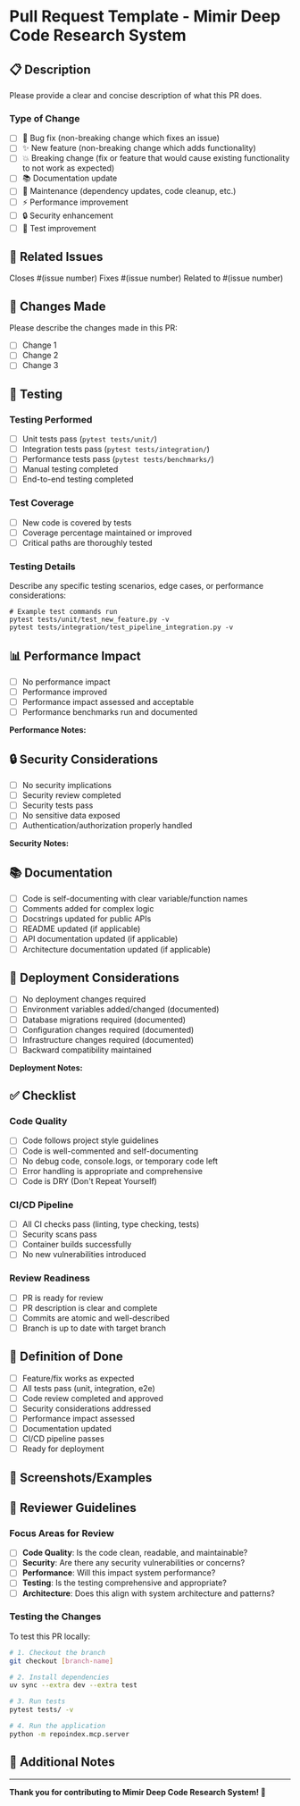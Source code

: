 # Pull Request Template - Mimir Deep Code Research System

## 📋 Description

Please provide a clear and concise description of what this PR does.

### Type of Change
- [ ] 🐛 Bug fix (non-breaking change which fixes an issue)
- [ ] ✨ New feature (non-breaking change which adds functionality)
- [ ] 💥 Breaking change (fix or feature that would cause existing functionality to not work as expected)
- [ ] 📚 Documentation update
- [ ] 🔧 Maintenance (dependency updates, code cleanup, etc.)
- [ ] ⚡ Performance improvement
- [ ] 🔒 Security enhancement
- [ ] 🧪 Test improvement

## 🔗 Related Issues

Closes #(issue number)
Fixes #(issue number)
Related to #(issue number)

## 🚀 Changes Made

Please describe the changes made in this PR:

- [ ] Change 1
- [ ] Change 2
- [ ] Change 3

## 🧪 Testing

### Testing Performed
- [ ] Unit tests pass (`pytest tests/unit/`)
- [ ] Integration tests pass (`pytest tests/integration/`)
- [ ] Performance tests pass (`pytest tests/benchmarks/`)
- [ ] Manual testing completed
- [ ] End-to-end testing completed

### Test Coverage
- [ ] New code is covered by tests
- [ ] Coverage percentage maintained or improved
- [ ] Critical paths are thoroughly tested

### Testing Details
Describe any specific testing scenarios, edge cases, or performance considerations:

```
# Example test commands run
pytest tests/unit/test_new_feature.py -v
pytest tests/integration/test_pipeline_integration.py -v
```

## 📊 Performance Impact

- [ ] No performance impact
- [ ] Performance improved
- [ ] Performance impact assessed and acceptable
- [ ] Performance benchmarks run and documented

**Performance Notes:**
<!-- Describe any performance implications, benchmark results, or optimization details -->

## 🔒 Security Considerations

- [ ] No security implications
- [ ] Security review completed
- [ ] Security tests pass
- [ ] No sensitive data exposed
- [ ] Authentication/authorization properly handled

**Security Notes:**
<!-- Describe any security considerations, mitigations, or reviews performed -->

## 📚 Documentation

- [ ] Code is self-documenting with clear variable/function names
- [ ] Comments added for complex logic
- [ ] Docstrings updated for public APIs
- [ ] README updated (if applicable)
- [ ] API documentation updated (if applicable)
- [ ] Architecture documentation updated (if applicable)

## 🔧 Deployment Considerations

- [ ] No deployment changes required
- [ ] Environment variables added/changed (documented)
- [ ] Database migrations required (documented)
- [ ] Configuration changes required (documented)
- [ ] Infrastructure changes required (documented)
- [ ] Backward compatibility maintained

**Deployment Notes:**
<!-- Describe any deployment steps, configuration changes, or migration requirements -->

## ✅ Checklist

### Code Quality
- [ ] Code follows project style guidelines
- [ ] Code is well-commented and self-documenting
- [ ] No debug code, console.logs, or temporary code left
- [ ] Error handling is appropriate and comprehensive
- [ ] Code is DRY (Don't Repeat Yourself)

### CI/CD Pipeline
- [ ] All CI checks pass (linting, type checking, tests)
- [ ] Security scans pass
- [ ] Container builds successfully
- [ ] No new vulnerabilities introduced

### Review Readiness
- [ ] PR is ready for review
- [ ] PR description is clear and complete
- [ ] Commits are atomic and well-described
- [ ] Branch is up to date with target branch

## 🎯 Definition of Done

- [ ] Feature/fix works as expected
- [ ] All tests pass (unit, integration, e2e)
- [ ] Code review completed and approved
- [ ] Security considerations addressed
- [ ] Performance impact assessed
- [ ] Documentation updated
- [ ] CI/CD pipeline passes
- [ ] Ready for deployment

## 📱 Screenshots/Examples

<!-- If applicable, add screenshots, code examples, or output samples to help reviewers understand the changes -->

## 🤝 Reviewer Guidelines

### Focus Areas for Review
- [ ] **Code Quality**: Is the code clean, readable, and maintainable?
- [ ] **Security**: Are there any security vulnerabilities or concerns?
- [ ] **Performance**: Will this impact system performance?
- [ ] **Testing**: Is the testing comprehensive and appropriate?
- [ ] **Architecture**: Does this align with system architecture and patterns?

### Testing the Changes
To test this PR locally:

```bash
# 1. Checkout the branch
git checkout [branch-name]

# 2. Install dependencies
uv sync --extra dev --extra test

# 3. Run tests
pytest tests/ -v

# 4. Run the application
python -m repoindex.mcp.server
```

## 📝 Additional Notes

<!-- Any additional information that reviewers should know about this PR -->

---

**Thank you for contributing to Mimir Deep Code Research System! 🎉**

<!-- 
Please ensure all items in the checklist are completed before requesting review.
If any items are not applicable, mark them as complete and note why in the PR description.
-->